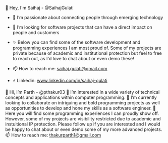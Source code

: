 👋 Hey, I'm Saihaj - @SaihajGulati

- 🌱 I’m passionate about connecting people through emerging technology
- 👀 I’m looking for software projects that can have a direct impact on people and customers
- ✨ Below you can find some of the software development and programming experiences I am most proud of. Some of my projects are private because of academic and institutional protection but feel to free to reach out, as I'd love to chat about or even demo these!

  
- 📫 How to reach me: saihaj.gulati@gmail.com
- ⚡ Linkedin: www.linkedin.com/in/saihaj-gulati

<!---
- 🤔 I’m looking for help with ...
- 💬 Ask me about ...
- 😄 Pronouns: ...
- ⚡ Fun fact: ...
-->

👋 Hi, I’m Parth - @pthakur03
👀 I’m interested in a wide variety of technical concepts and applications within computer programming.
🌱 I’m currently looking to collaborate on intriguing and bold programming projects as well as opportunities to develop and hone my skills as a software engineer.
💞️ Here you will find some programming experiences I can proudly show off. However, some of my projects are visibility restricted due to academic and instuitional IP protection. Please follow up if you are interested and I would be happy to chat about or even demo some of my more advanced projects.
📫 How to reach me: thakurparth1@gmail.com
